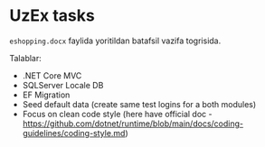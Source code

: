 # UzEx tasks

```eshopping.docx``` faylida yoritildan batafsil vazifa togrisida.

Talablar:

-  .NET Core MVC
-  SQLServer Locale DB
-  EF Migration
-  Seed default data (create same test logins for a both modules)
-  Focus on clean code style (here have official doc - https://github.com/dotnet/runtime/blob/main/docs/coding-guidelines/coding-style.md)
